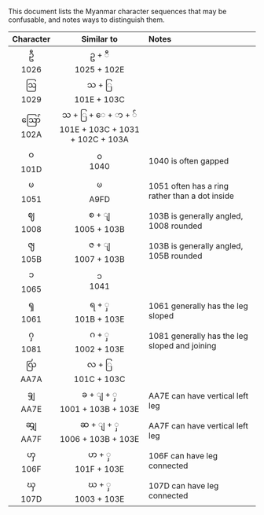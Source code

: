 This document lists the Myanmar character sequences that may be confusable, and notes ways to distinguish them.

| Character |     Similar to    | Notes |
|:---------:|:-----------------:|:-------|
| ဦ  <br>1026   | ဥ + ီ  <br>1025 + 102E |       |
| ဩ <br>1029   | သ + ြ <br>101E + 103C |       |
| ဪ <br>102A | သ + ြ + ေ + ာ + ် <br> 101E + 103C + 1031 + 102C + 103A |       |
| ဝ <br> 101D | ၀ <br> 1040 | 1040 is often gapped |
| ၑ <br>1051 | ꧽ <br>A9FD | 1051 often has a ring rather than a dot inside |
| ဈ <br>1008 | စ + ျ <br>1005 + 103B | 103B is generally angled, 1008 rounded |
| ၛ <br>105B | ဇ + ျ <br>1007 + 103B | 103B is generally angled, 105B rounded |
| ၥ <br>1065 | ၁ <br>1041 |
| ၡ <br>1061 | ရ + ှ <br>101B + 103E | 1061 generally has the leg sloped |
| ႁ <br>1081 | ဂ + ှ <br>1002 + 103E | 1081 generally has the leg sloped and joining |
| ꩺ <br>AA7A | လ + ြ <br>101C + 103C |
| ꩾ <br>AA7E | ခ + ျ + ှ <br>1001 + 103B + 103E | AA7E can have vertical left leg |
| ꩿ <br>AA7F | ဆ + ျ + ှ <br>1006 + 103B + 103E | AA7F can have vertical left leg |
| ၯ <br>106F | ဟ + ှ <br>101F + 103E | 106F can have leg connected |
| ၰ <br>107D | ဃ + ှ <br>1003 + 103E | 107D can have leg connected |
